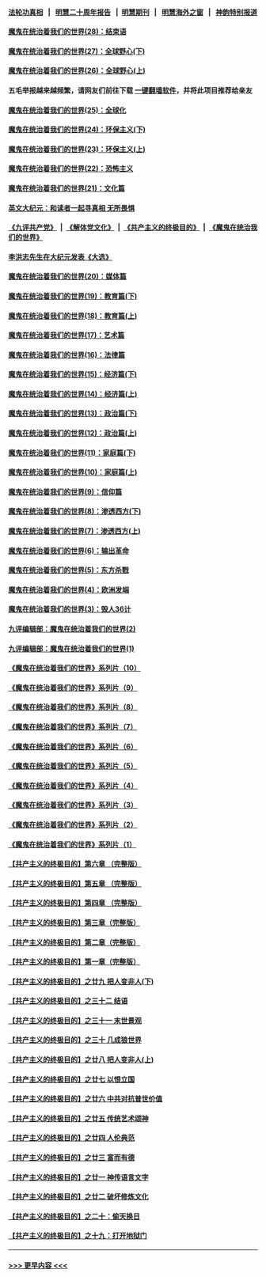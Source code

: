 #### [法轮功真相](https://github.com/gfw-breaker/truth/blob/master/README.md?t=0) &nbsp;&nbsp;|&nbsp;&nbsp; [明慧二十周年报告](https://github.com/gfw-breaker/mh-reports/blob/master/README.md?t=0) &nbsp;&nbsp;|&nbsp;&nbsp;[明慧期刊](https://github.com/gfw-breaker/mh-qikan) &nbsp;&nbsp;|&nbsp;&nbsp; [明慧海外之窗](https://github.com/gfw-breaker/mh-news/blob/master/README.md?t=0) &nbsp;&nbsp;|&nbsp;&nbsp; [神韵特别报道](https://github.com/gfw-breaker/mh-news/blob/master/shenyun.md?t=0)
#### [魔鬼在统治着我们的世界(28)：结束语](../pages/nsc422/n10936246.md?t=07172151) 
#### [魔鬼在统治着我们的世界(27)：全球野心(下)](../pages/nsc422/n10928319.md?t=07172151) 
#### [魔鬼在统治着我们的世界(26)：全球野心(上)](../pages/nsc422/n10900318.md?t=07172151) 
#### 五毛举报越来越频繁，请网友们前往下载 [一键翻墙软件](https://github.com/gfw-breaker/ssr-accounts)，并将此项目推荐给亲友
#### [魔鬼在统治着我们的世界(25)：全球化](../pages/nsc422/n10788205.md?t=07172151) 
#### [魔鬼在统治着我们的世界(24)：环保主义(下)](../pages/nsc422/n10695307.md?t=07172151) 
#### [魔鬼在统治着我们的世界(23)：环保主义(上)](../pages/nsc422/n10688613.md?t=07172151) 
#### [魔鬼在统治着我们的世界(22)：恐怖主义](../pages/nsc422/n10614727.md?t=07172151) 
#### [魔鬼在统治着我们的世界(21)：文化篇](../pages/nsc422/n10597706.md?t=07172151) 
#### [英文大纪元：和读者一起寻真相 无所畏惧](../pages/nsc422/n12542027.md?t=07172151) 
#### [《九评共产党》](https://github.com/begood0513/9ping.md/blob/master/README.md) &nbsp;|&nbsp; [《解体党文化》](../../../../jtdwh.md/blob/master/README.md)  &nbsp;|&nbsp; [《共产主义的终极目的》](../../../../gczydzjmd.md/blob/master/README.md) &nbsp;|&nbsp; [《魔鬼在统治我们的世界》](../../../../mgztzwmdsj.md/blob/master/README.md) 
#### [李洪志先生在大纪元发表《大选》](../pages/nsc422/n12534746.md?t=07172151) 
#### [魔鬼在统治着我们的世界(20)：媒体篇](../pages/nsc422/n10586579.md?t=07172151) 
#### [魔鬼在统治着我们的世界(19)：教育篇(下)](../pages/nsc422/n10564808.md?t=07172151) 
#### [魔鬼在统治着我们的世界(18)：教育篇(上)](../pages/nsc422/n10526970.md?t=07172151) 
#### [魔鬼在统治着我们的世界(17)：艺术篇](../pages/nsc422/n10499093.md?t=07172151) 
#### [魔鬼在统治着我们的世界(16)：法律篇](../pages/nsc422/n10485969.md?t=07172151) 
#### [魔鬼在统治着我们的世界(15)：经济篇(下)](../pages/nsc422/n10469975.md?t=07172151) 
#### [魔鬼在统治着我们的世界(14)：经济篇(上)](../pages/nsc422/n10457370.md?t=07172151) 
#### [魔鬼在统治着我们的世界(13)：政治篇(下)](../pages/nsc422/n10448270.md?t=07172151) 
#### [魔鬼在统治着我们的世界(12)：政治篇(上)](../pages/nsc422/n10444576.md?t=07172151) 
#### [魔鬼在统治着我们的世界(11)：家庭篇(下)](../pages/nsc422/n10440961.md?t=07172151) 
#### [魔鬼在统治着我们的世界(10)：家庭篇(上)](../pages/nsc422/n10435448.md?t=07172151) 
#### [魔鬼在统治着我们的世界(9)：信仰篇](../pages/nsc422/n10432159.md?t=07172151) 
#### [魔鬼在统治着我们的世界(8)：渗透西方(下)](../pages/nsc422/n10429603.md?t=07172151) 
#### [魔鬼在统治着我们的世界(7)：渗透西方(上)](../pages/nsc422/n10426013.md?t=07172151) 
#### [魔鬼在统治着我们的世界(6)：输出革命](../pages/nsc422/n10421536.md?t=07172151) 
#### [魔鬼在统治着我们的世界(5)：东方杀戮](../pages/nsc422/n10417707.md?t=07172151) 
#### [魔鬼在统治着我们的世界(4)：欧洲发端](../pages/nsc422/n10414890.md?t=07172151) 
#### [魔鬼在统治着我们的世界(3)：毁人36计](../pages/nsc422/n10411583.md?t=07172151) 
#### [九评编辑部：魔鬼在统治着我们的世界(2)](../pages/nsc422/n10410036.md?t=07172151) 
#### [九评编辑部：魔鬼在统治着我们的世界(1)](../pages/nsc422/n10406825.md?t=07172151) 
#### [《魔鬼在统治着我们的世界》系列片（10）](../pages/nsc422/n12292670.md?t=07172151) 
#### [《魔鬼在统治着我们的世界》系列片（9）](../pages/nsc422/n12290859.md?t=07172151) 
#### [《魔鬼在统治着我们的世界》系列片（8）](../pages/nsc422/n12287445.md?t=07172151) 
#### [《魔鬼在统治着我们的世界》系列片（7）](../pages/nsc422/n12283425.md?t=07172151) 
#### [《魔鬼在统治着我们的世界》系列片（6）](../pages/nsc422/n12282314.md?t=07172151) 
#### [《魔鬼在统治着我们的世界》系列片（5）](../pages/nsc422/n12281419.md?t=07172151) 
#### [《魔鬼在统治着我们的世界》系列片（4）](../pages/nsc422/n12274024.md?t=07172151) 
#### [《魔鬼在统治着我们的世界》系列片（3）](../pages/nsc422/n12271322.md?t=07172151) 
#### [《魔鬼在统治着我们的世界》系列片（2）](../pages/nsc422/n12269049.md?t=07172151) 
#### [《魔鬼在统治着我们的世界》系列片（1）](../pages/nsc422/n12267575.md?t=07172151) 
#### [【共产主义的终极目的】第六章 （完整版）](../pages/nsc422/n11428913.md?t=07172151) 
#### [【共产主义的终极目的】第五章 （完整版）](../pages/nsc422/n11428912.md?t=07172151) 
#### [【共产主义的终极目的】第四章 （完整版）](../pages/nsc422/n11428907.md?t=07172151) 
#### [【共产主义的终极目的】第三章（完整版）](../pages/nsc422/n11428848.md?t=07172151) 
#### [【共产主义的终极目的】第二章（完整版）](../pages/nsc422/n11428831.md?t=07172151) 
#### [【共产主义的终极目的】第一章（完整版）](../pages/nsc422/n11417651.md?t=07172151) 
#### [【共产主义的终极目的】之廿九 把人变非人(下)](../pages/nsc422/n11344140.md?t=07172151) 
#### [【共产主义的终极目的】之三十二 结语](../pages/nsc422/n11360535.md?t=07172151) 
#### [【共产主义的终极目的】之三十一 末世景观](../pages/nsc422/n11351129.md?t=07172151) 
#### [【共产主义的终极目的】之三十 几成狼世界](../pages/nsc422/n11348280.md?t=07172151) 
#### [【共产主义的终极目的】之廿八 把人变非人(上)](../pages/nsc422/n11340492.md?t=07172151) 
#### [【共产主义的终极目的】之廿七 以恨立国](../pages/nsc422/n11336944.md?t=07172151) 
#### [【共产主义的终极目的】之廿六 中共对抗普世价值](../pages/nsc422/n11324785.md?t=07172151) 
#### [【共产主义的终极目的】之廿五 传统艺术颂神](../pages/nsc422/n11296396.md?t=07172151) 
#### [【共产主义的终极目的】之廿四 人伦典范](../pages/nsc422/n11296397.md?t=07172151) 
#### [【共产主义的终极目的】之廿三 富而有德](../pages/nsc422/n11283598.md?t=07172151) 
#### [【共产主义的终极目的】之廿一 神传语言文字](../pages/nsc422/n11263265.md?t=07172151) 
#### [【共产主义的终极目的】之廿二 破坏修炼文化](../pages/nsc422/n11245728.md?t=07172151) 
#### [【共产主义的终极目的】之二十：偷天换日](../pages/nsc422/n11238846.md?t=07172151) 
#### [【共产主义的终极目的】之十九：打开地狱门](../pages/nsc422/n11206376.md?t=07172151) 

----
#### [ >>> 更早内容 <<< ](../indexes/nsc422-earlier.md)
